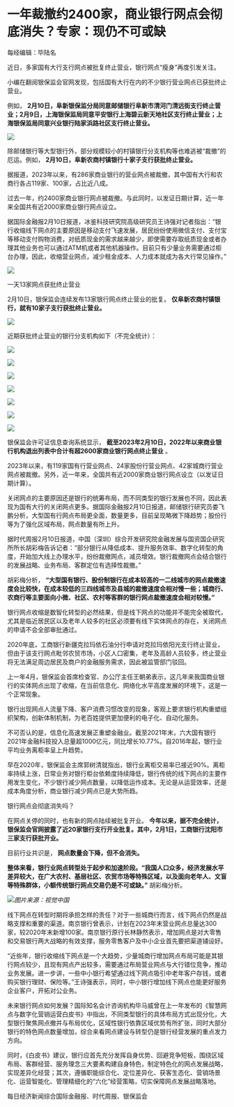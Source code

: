 # 一年裁撤约2400家，商业银行网点会彻底消失？专家：现仍不可或缺

每经编辑：毕陆名

近日，多家国有大行支行网点被批复终止营业，银行网点“瘦身”再度引发关注。

小编在翻阅银保监会官网发现，包括国有大行在内的不少银行营业网点已获批终止营业。

例如，
**2月10日，阜新银保监分局同意邮储银行阜新市清河门清远街支行终止营业；2月9日，上海银保监局同意平安银行上海碧云新天地社区支行终止营业；上海银保监局同意兴业银行陆家浜路社区支行终止营业。**

![](https://inews.gtimg.com/newsapp_bt/0/15659512723/1000)

除邮储银行等大型银行外，部分规模较小的村镇银行分支机构等也难逃被“裁撤”的厄运。例如， **2月10日，阜新农商村镇银行十家子支行获批终止营业。**

据报道，2023年以来，有286家商业银行的营业网点被裁撤，其中国有大行和农商行各占119家、100家，占比近八成。

过去一年，约2400家商业银行网点被裁撤。与此同时，以发证日期计算，近一年来全国共有近2000家商业银行网点设立。

据国际金融报2月10日报道，冰鉴科技研究院高级研究员王诗强对记者指出：“银行收缩线下网点的主要原因是移动支付飞速发展，居民纷纷使用微信支付、支付宝等移动支付购物消费，对纸质现金的需求越来越少，即使需要存取纸质现金或者办理其他业务也可以通过ATM机或者其他机器操作。目前只有少量业务需要通过柜台办理，因此，收缩营业网点，减少租金成本、人力成本就成为各大行常见操作。”

![](https://inews.gtimg.com/newsapp_bt/0/15659512725/1000)

一天13家网点获批终止营业

2月10日，银保监会连续发布13家银行网点终止营业的批复。 **仅阜新农商村镇银行，就有10家子支行获批终止营业。**

![](https://inews.gtimg.com/newsapp_bt/0/15659512735/1000)

近期获批终止营业的银行分支机构如下（不完全统计）：

![](https://inews.gtimg.com/newsapp_bt/0/15659512740/1000)

![](https://inews.gtimg.com/newsapp_bt/0/15659512745/1000)

![](https://inews.gtimg.com/newsapp_bt/0/15659512748/1000)

![](https://inews.gtimg.com/newsapp_bt/0/15659512750/1000)

![](https://inews.gtimg.com/newsapp_bt/0/15659512752/1000)

![](https://inews.gtimg.com/newsapp_bt/0/15659512755/1000)

![](https://inews.gtimg.com/newsapp_bt/0/15659512763/1000)

银保监会许可证信息查询系统显示， **截至2023年2月10日，2022年以来商业银行机构退出列表中合计有超2600家商业银行网点终止营业** 。

2023年以来，有119家国有行营业网点、24家股份行营业网点、42家城商行营业网点被裁撤。另外，近一年来，全国共有近2000家商业银行网点设立（以发证日期计算）。

关闭网点的主要原因还是银行的统筹布局，而不同类型的银行发展也不同，因此表现为国有大行的关闭网点更多。据国际金融报2月10日报道，邮储银行研究员娄飞鹏分析，大型国有行网点布局更全面，数量更多，目前呈现略微下降趋势；股份行等为了强化区域布局，网点数量有所上升。

据时代周报2月10日报道，中国（深圳）综合开发研究院金融发展与国资国企研究所所长胡彩梅告诉记者：“部分银行从降低成本、提升服务效率、数字化转型的角度，开始加大线上办理水平，纷纷裁撤网点，减员增效。银行裁撤网点会结合银行的发展战略、业务布局、客群定位有选择性裁撤。”

胡彩梅分析，
**“大型国有银行、股份制银行在成本较高的一二线城市的网点裁撤速度会比较快，在成本较低的三四线城市及县城的裁撤速度会相对慢一些；城商行、农商行等主要面向小微、社区、农村等客群的银行网点裁撤速度会相对较慢。”**

银行网点收缩是数智化转型的必然结果，但是线下网点的功能并不能完全被取代，尤其是临近居民区以及老年人较多的社区必须要有线下实体网点的存在，关闭网点的申请不会全部审批通过。

2020年底，工商银行新疆克拉玛依石油分行申请对克拉玛依阳光支行终止营业，但由于该支行网点毗邻农贸市场，小区人口密集，老年及高龄人员较多，终止营业将无法满足周边居民及商户的金融服务需求，因此被监管部门驳回。

上一年4月，银保监会首席检查官、办公厅主任王朝弟表示，这几年来我国商业银行的实体网点出现了收缩，在当前信息化、网络化水平高度发展的环境下，这是一个正常现象。

银行出现网点人流量下降、客户消费习惯改变的现象，客观上要求银行机构重塑组织架构，创新体制机制，为老百姓提供更加便利的电子化、自动化服务。

不可否认的是，信息化高速发展正重塑金融业。截至2021年末，六大国有银行2021年金融科技投入总量超1000亿元，同比增长10.77%。自2016年起，银行业平均业务离柜率呈上升趋势。

早在2020年，银保监会主席郭树清就指出，银行业离柜交易率已接近90%。离柜率持续上涨，日常业务对银行柜台依赖度持续降低，银行传统的线下网点的主要作用发生变化，不少银行减少网点数量，以降低运作成本。无论是从运营效率，还是成本角度分析，商业银行减少网点已是大势所趋。

银行网点会彻底消失吗？

在网点关停的同时，也有新的网点陆续被批复开业。
**今年以来，据不完全统计，银保监会官网披露了近20家银行支行开业批复。其中，2月1日，工商银行沈阳市三家支行获批开业。**

目前行业共识是， **网点数量会下降，但不会消失。**

**整体来看，银行业网点转型处于起步和加速阶段。“我国人口众多，经济发展水平差异较大，在广大农村、基层社区、农贸市场等特殊区域，以及面向老年人、文盲等特殊群体，小额传统银行网点交易仍是不可或缺。”**
胡彩梅分析。

![](https://inews.gtimg.com/newsapp_bt/0/15644775785/1000)_图片来源：视觉中国_

线下网点在转型时期将承担怎样的责任？对于一些城商行而言，线下网点仍然是战略支撑和重要的渠道。南京银行曾表示，计划在2023年末营业网点总量达300家，较2020年末新增100家。南京银行原行长林静然表示，增加网点是对大零售和交易银行两大战略的有效支撑，服务零售客户及中小企业首先要把渠道铺设好。

“近些年，银行收缩线下网点是一个大趋势，少量城商行增加网点布局可能是其银行网点较少，且现有网点产出较多，需要通过布局营业网点与大行错位竞争，推动业务发展。进一步讲，一些中小银行希望通过线下网点吸引中老年客户存钱，或者购买银行理财、保险等。”王诗强表示，同时，中小银行增加线下网点也能更好服务企业客户，开拓对公业务。

未来银行网点如何发展？国际知名会计咨询机构毕马威曾在上一年发布的《智慧网点与数字化营销运营白皮书》中指出，不同类型银行的具体布局方式出现分化，大型银行聚焦网点撤并与布局优化，区域性银行依靠区域优势有所扩张，同时大部分银行的特色网点数量增加，综合来看网点建设与转型仍是银行经营发展的重点发力方向。

同时，《白皮书》建议，银行应首先充分发挥自身优势、回避竞争短板，围绕区域布局、客群经营、服务理念三大要素构建自身特色，制定特色化的网点发展战略，实现差异化经营；其次，遵循职能综合化、定位差异化、获客生态化、营销场景化、运营智能化、管理精细化的“六化”经营策略，切实保障网点发展战略落地。

每日经济新闻综合国际金融报、时代周报、银保监会

